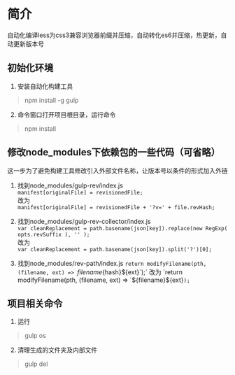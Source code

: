 # 简介
自动化编译less为css3兼容浏览器前缀并压缩，自动转化es6并压缩，热更新，自动更新版本号

## 初始化环境
1. 安装自动化构建工具
> npm install -g gulp

2. 命令窗口打开项目根目录，运行命令
> npm install

## 修改node_modules下依赖包的一些代码（可省略）
这一步为了避免构建工具修改引入外部文件名称，让版本号以条件的形式加入外链

1. 找到node_modules/gulp-rev/index.js  
`manifest[originalFile] = revisionedFile;`  
改为  
`manifest[originalFile] = revisionedFile + '?v=' + file.revHash;`

2. 找到node_modules/gulp-rev-collector/index.js  
`var cleanReplacement = path.basename(json[key]).replace(new RegExp( opts.revSuffix ), '' );`  
改为  
`var cleanReplacement = path.basename(json[key]).split('?')[0];`

3. 找到node_modules/rev-path/index.js 
`return modifyFilename(pth, (filename, ext) => `${filename}${hash}${ext}`);`  
改为  
`return modifyFilename(pth, (filename, ext) => `${filename}${ext}`);`

## 项目相关命令
1.  运行
> gulp os
2.  清理生成的文件夹及内部文件
> gulp del

